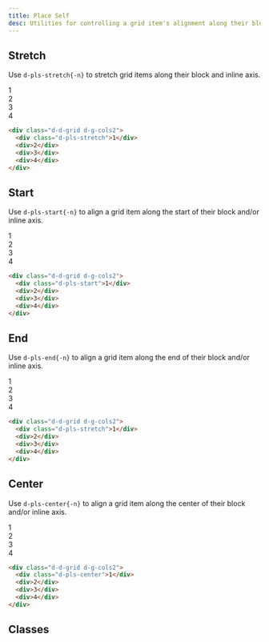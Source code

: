 ```yaml
---
title: Place Self
desc: Utilities for controlling a grid item's alignment along their block and inline axis directions.
---
```


## Stretch

Use `d-pls-stretch{-n}` to stretch grid items along their block and inline axis.

<code-well-header class="d-fl-center d-fd-column d-p24 d-bgc-purple-100 d-bgo50 d-w100p d-hmn102" custom>
  <div class="d-d-grid d-g-cols2 d-gg16 d-p16 d-w100p d-hmn216 d-bar8 d-bgc-purple-100">
    <div class="d-fl-center d-pls-stretch d-p16 d-bgc-purple-300 d-bar4 d-fs-300 d-fw-bold">1</div>
    <div class="d-fl-center d-p16 d-w64 d-h64 d-bgc-purple-300 d-bar4 d-fs-300 d-fw-bold d-o50">2</div>
    <div class="d-fl-center d-p16 d-w64 d-h64 d-bgc-purple-300 d-bar4 d-fs-300 d-fw-bold d-o50">3</div>
    <div class="d-fl-center d-p16 d-w64 d-h64 d-bgc-purple-300 d-bar4 d-fs-300 d-fw-bold d-o50">4</div>
  </div>
</code-well-header>

```html
<div class="d-d-grid d-g-cols2">
  <div class="d-pls-stretch">1</div>
  <div>2</div>
  <div>3</div>
  <div>4</div>
</div>
```

## Start

Use `d-pls-start{-n}` to align a grid item along the start of their block and/or inline axis.

<code-well-header class="d-fl-center d-fd-column d-p24 d-bgc-green-100 d-bgo50 d-w100p d-hmn102" custom>
  <div class="d-d-grid d-g-cols2 d-gg16 d-p16 d-w100p d-h216d-bar8 d-bgc-green-100">
    <div class="d-fl-center d-pls-start d-p16 d-w64 d-h64 d-bgc-green-200 d-bar4 d-fs-300 d-fw-bold">1</div>
    <div class="d-fl-center d-p16 d-bgc-green-200 d-bar4 d-fs-300 d-fw-bold d-o50">2</div>
    <div class="d-fl-center d-p16 d-bgc-green-200 d-bar4 d-fs-300 d-fw-bold d-o50">3</div>
    <div class="d-fl-center d-p16 d-bgc-green-200 d-bar4 d-fs-300 d-fw-bold d-o50">4</div>
  </div>
</code-well-header>

```html
<div class="d-d-grid d-g-cols2">
  <div class="d-pls-start">1</div>
  <div>2</div>
  <div>3</div>
  <div>4</div>
</div>
```

## End

Use `d-pls-end{-n}` to align a grid item along the end of their block and/or inline axis.

<code-well-header class="d-fl-center d-fd-column d-p24 d-bgc-magenta-100 d-bgo50 d-w100p d-hmn102" custom>
  <div class="d-d-grid d-g-cols2 d-gg16 d-p16 d-w100p d-h216d-bar8 d-bgc-magenta-100">
    <div class="d-fl-center d-pls-end d-p16 d-w64 d-h64 d-bgc-magenta-100 d-bar4 d-fs-300 d-fw-bold">1</div>
    <div class="d-fl-center d-p16 d-bgc-magenta-100 d-bar4 d-fs-300 d-fw-bold d-o50">2</div>
    <div class="d-fl-center d-p16 d-bgc-magenta-100 d-bar4 d-fs-300 d-fw-bold d-o50">3</div>
    <div class="d-fl-center d-p16 d-bgc-magenta-100 d-bar4 d-fs-300 d-fw-bold d-o50">4</div>
  </div>
</code-well-header>

```html
<div class="d-d-grid d-g-cols2">
  <div class="d-pls-stretch">1</div>
  <div>2</div>
  <div>3</div>
  <div>4</div>
</div>
```

## Center

Use `d-pls-center{-n}` to align a grid item along the center of their block and/or inline axis.

<code-well-header class="d-fl-center d-fd-column d-p24 d-bgc-yellow-100 d-bgo50 d-w100p d-hmn102" custom>
  <div class="d-d-grid d-g-cols2 d-gg16 d-p16 d-w100p d-h216d-bar8 d-bgc-yellow-100">
    <div class="d-fl-center d-pls-center d-p16 d-w64 d-h64 d-bgc-yellow-300 d-bar4 d-fs-300 d-fw-bold">1</div>
    <div class="d-fl-center d-p16 d-bgc-yellow-300 d-bar4 d-fs-300 d-fw-bold d-o50">2</div>
    <div class="d-fl-center d-p16 d-bgc-yellow-300 d-bar4 d-fs-300 d-fw-bold d-o50">3</div>
    <div class="d-fl-center d-p16 d-bgc-yellow-300 d-bar4 d-fs-300 d-fw-bold d-o50">4</div>
  </div>
</code-well-header>

```html
<div class="d-d-grid d-g-cols2">
  <div class="d-pls-center">1</div>
  <div>2</div>
  <div>3</div>
  <div>4</div>
</div>
```

<script setup>
  const alignments = ['center', 'end', 'start', 'stretch'];
</script>

## Classes

<div class="d-h464 d-of-y-scroll d-bb d-bc-black-200">
  <utility-class-table>
    <template #content>
      <tbody>
        <div v-for="c in alignments" style="display: contents">
          <tr v-for="i in alignments">
            <th scope="row" class="d-ff-mono d-fc-purple d-fw-normal d-fs-100">
              <span v-if="i !== c">.d-pls-{{ c }}-{{ i }}</span>
              <span v-else>.d-pls-{{ c }}</span>
            </th>
            <td class="d-ff-mono d-fc-orange d-fs-100">
              <span v-if="i !== c">place-self: {{ c }} {{ i }} !important;</span>
              <span v-else>place-self: {{ c }} !important;</span>
            </td>
          </tr>
        </div>
      </tbody>
    </template>
  </utility-class-table>
</div>
